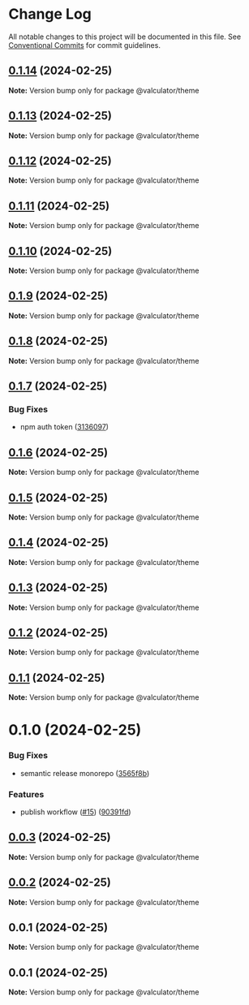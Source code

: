 # Change Log

All notable changes to this project will be documented in this file.
See [Conventional Commits](https://conventionalcommits.org) for commit guidelines.

## [0.1.14](https://github.com/charlotte-hues/valculator/compare/@valculator/theme@0.1.13...@valculator/theme@0.1.14) (2024-02-25)

**Note:** Version bump only for package @valculator/theme





## [0.1.13](https://github.com/charlotte-hues/valculator/compare/@valculator/theme@0.1.12...@valculator/theme@0.1.13) (2024-02-25)

**Note:** Version bump only for package @valculator/theme





## [0.1.12](https://github.com/charlotte-hues/valculator/compare/@valculator/theme@0.1.11...@valculator/theme@0.1.12) (2024-02-25)

**Note:** Version bump only for package @valculator/theme





## [0.1.11](https://github.com/charlotte-hues/valculator/compare/@valculator/theme@0.1.10...@valculator/theme@0.1.11) (2024-02-25)

**Note:** Version bump only for package @valculator/theme





## [0.1.10](https://github.com/charlotte-hues/valculator/compare/@valculator/theme@0.1.9...@valculator/theme@0.1.10) (2024-02-25)

**Note:** Version bump only for package @valculator/theme





## [0.1.9](https://github.com/charlotte-hues/valculator/compare/@valculator/theme@0.1.8...@valculator/theme@0.1.9) (2024-02-25)

**Note:** Version bump only for package @valculator/theme





## [0.1.8](https://github.com/charlotte-hues/valculator/compare/@valculator/theme@0.1.7...@valculator/theme@0.1.8) (2024-02-25)

**Note:** Version bump only for package @valculator/theme





## [0.1.7](https://github.com/charlotte-hues/valculator/compare/@valculator/theme@0.1.6...@valculator/theme@0.1.7) (2024-02-25)


### Bug Fixes

* npm auth token ([3136097](https://github.com/charlotte-hues/valculator/commit/3136097839fcd48f3d8f1166af170dd000b4d1c5))





## [0.1.6](https://github.com/charlotte-hues/valculator/compare/@valculator/theme@0.1.5...@valculator/theme@0.1.6) (2024-02-25)

**Note:** Version bump only for package @valculator/theme





## [0.1.5](https://github.com/charlotte-hues/valculator/compare/@valculator/theme@0.1.4...@valculator/theme@0.1.5) (2024-02-25)

**Note:** Version bump only for package @valculator/theme





## [0.1.4](https://github.com/charlotte-hues/valculator/compare/@valculator/theme@0.1.3...@valculator/theme@0.1.4) (2024-02-25)

**Note:** Version bump only for package @valculator/theme





## [0.1.3](https://github.com/charlotte-hues/valculator/compare/@valculator/theme@0.1.2...@valculator/theme@0.1.3) (2024-02-25)

**Note:** Version bump only for package @valculator/theme





## [0.1.2](https://github.com/charlotte-hues/valculator/compare/@valculator/theme@0.1.1...@valculator/theme@0.1.2) (2024-02-25)

**Note:** Version bump only for package @valculator/theme





## [0.1.1](https://github.com/charlotte-hues/valculator/compare/@valculator/theme@0.1.0...@valculator/theme@0.1.1) (2024-02-25)

**Note:** Version bump only for package @valculator/theme





# 0.1.0 (2024-02-25)


### Bug Fixes

* semantic release monorepo ([3565f8b](https://github.com/charlotte-hues/valculator/commit/3565f8be2fe1277b03608d5668ac3ac16ed16a9b))


### Features

* publish workflow ([#15](https://github.com/charlotte-hues/valculator/issues/15)) ([90391fd](https://github.com/charlotte-hues/valculator/commit/90391fda94150ce5e9d1576f8a93d8313a5fcdd6))





## [0.0.3](https://github.com/charlotte-hues/valculator/compare/@valculator/theme@0.0.2...@valculator/theme@0.0.3) (2024-02-25)

**Note:** Version bump only for package @valculator/theme





## [0.0.2](https://github.com/charlotte-hues/valculator/compare/@valculator/theme@0.0.1...@valculator/theme@0.0.2) (2024-02-25)

**Note:** Version bump only for package @valculator/theme





## 0.0.1 (2024-02-25)

**Note:** Version bump only for package @valculator/theme





## 0.0.1 (2024-02-25)

**Note:** Version bump only for package @valculator/theme
